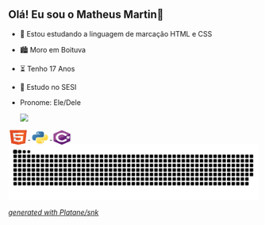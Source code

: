## Olá! Eu sou o Matheus Martin👋

- 🔭 Estou estudando a linguagem de marcação HTML e CSS
- 🏙️ Moro em Boituva
- ⏳ Tenho 17 Anos
- 🏫 Estudo no SESI
- Pronome: Ele/Dele

  <div>
  <a href="https://github.com/MathMartiin">
  <img height="180em" src="https://github-readme-stats.vercel.app/api?username=MathMartiin&show_icons=true&theme=apprentice&include_all_commits=true&count_private=true"/> 
</div>
  <img align="center" alt="Rafa-HTML" height="30" width="40" src="https://raw.githubusercontent.com/devicons/devicon/master/icons/html5/html5-original.svg">
  <img align="center" alt="Rafa-Python" height="30" width="40" src="https://raw.githubusercontent.com/devicons/devicon/master/icons/python/python-original.svg">
  <img align="center" alt="Rafa-Csharp" height="30" width="40" src="https://raw.githubusercontent.com/devicons/devicon/master/icons/csharp/csharp-original.svg">
  
</div>
<picture>
  <source media="(prefers-color-scheme: dark)" srcset="https://raw.githubusercontent.com/platane/platane/output/github-contribution-grid-snake-dark.svg">
  <source media="(prefers-color-scheme: light)" srcset="https://raw.githubusercontent.com/platane/platane/output/github-contribution-grid-snake.svg">
  <img alt="github contribution grid snake animation" src="https://raw.githubusercontent.com/platane/platane/output/github-contribution-grid-snake.svg">
</picture>

_generated with [Platane/snk](https://github.com/Platane/snk)_


  

